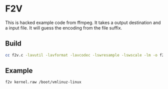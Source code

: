 # F2V

This is hacked example code from ffmpeg. It takes a output destination and a input file. It will guess the encoding from the file suffix.

## Build
```sh
cc f2v.c -lavutil -lavformat -lavcodec -lswresample -lswscale -lm -o f2v
```

## Example
```sh
f2v kernel.raw /boot/vmlinuz-linux
```
